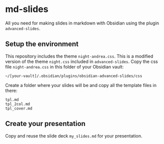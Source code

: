 # md-slides

All you need for making slides in markdown with Obsidian using the plugin `advanced-slides`.

## Setup the environment

This repository includes the theme `night-andrea.css`.
This is a modified version of the theme `night.css` included in `advanced-slides`.
Copy the css file `night-andrea.css` in this folder of your Obsidian vault:
```
~/[your-vault]/.obsidian/plugins/obsidian-advanced-slides/css
```

Create a folder where your slides will be and copy all the template files in there:
```
tpl.md
tpl_2col.md
tpl_cover.md
```

## Create your presentation

Copy and reuse the slide deck `my_slides.md` for your presentation.


